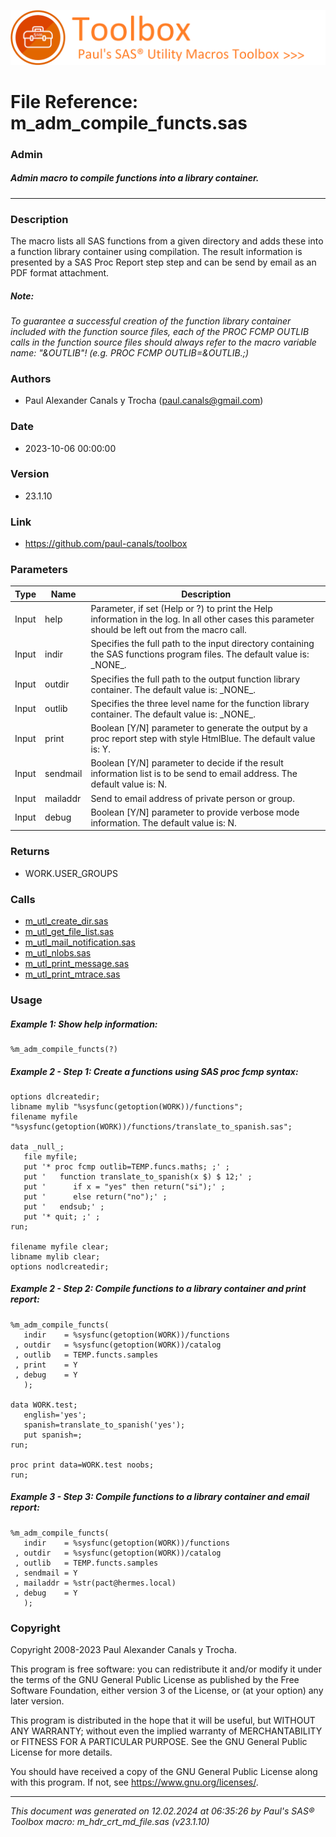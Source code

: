 ![../../misc/images/doc_banner.png](../../misc/images/doc_banner.png)
# 
# File Reference: m_adm_compile_functs.sas

### Admin

##### Admin macro to compile functions into a library container.

***

### Description
The macro lists all SAS functions from a given directory and adds these into a function library container using compilation. The result information is presented by a SAS Proc Report step step and can be send by email as an PDF format attachment.

##### *Note:*
*To guarantee a successful creation of the function library container included with the function source files, each of the PROC FCMP OUTLIB calls in the function source files should always refer to the macro variable name: "&OUTLIB"! (e.g. PROC FCMP OUTLIB=&OUTLIB.;)*

### Authors
* Paul Alexander Canals y Trocha (paul.canals@gmail.com)

### Date
* 2023-10-06 00:00:00

### Version
* 23.1.10

### Link
* https://github.com/paul-canals/toolbox

### Parameters
| Type | Name | Description |
| ---- | ---- | ----------- |
| Input | help | Parameter, if set (Help or ?) to print the Help information in the log. In all other cases this parameter should be left out from the macro call. |
| Input | indir | Specifies the full path to the input directory containing the SAS functions program files. The default value is: \_NONE\_. |
| Input | outdir | Specifies the full path to the output function library container. The default value is: \_NONE\_. |
| Input | outlib | Specifies the three level name for the function library container. The default value is: \_NONE\_. |
| Input | print | Boolean [Y/N] parameter to generate the output by a proc report step with style HtmlBlue. The default value is: Y. |
| Input | sendmail | Boolean [Y/N] parameter to decide if the result information list is to be send to email address. The default value is: N. |
| Input | mailaddr | Send to email address of private person or group. |
| Input | debug | Boolean [Y/N] parameter to provide verbose mode information. The default value is: N. |

### Returns
* WORK.USER_GROUPS

### Calls
* [m_utl_create_dir.sas](m_utl_create_dir.md)
* [m_utl_get_file_list.sas](m_utl_get_file_list.md)
* [m_utl_mail_notification.sas](m_utl_mail_notification.md)
* [m_utl_nlobs.sas](m_utl_nlobs.md)
* [m_utl_print_message.sas](m_utl_print_message.md)
* [m_utl_print_mtrace.sas](m_utl_print_mtrace.md)

### Usage

##### Example 1: Show help information:
```sas
%m_adm_compile_functs(?)
```

##### Example 2 - Step 1: Create a functions using SAS proc fcmp syntax:
```sas
options dlcreatedir;
libname mylib "%sysfunc(getoption(WORK))/functions";
filename myfile "%sysfunc(getoption(WORK))/functions/translate_to_spanish.sas";

data _null_;
   file myfile;
   put '* proc fcmp outlib=TEMP.funcs.maths; ;' ;
   put '   function translate_to_spanish(x $) $ 12;' ;
   put '      if x = "yes" then return("si");' ;
   put '      else return("no");' ;
   put '   endsub;' ;
   put '* quit; ;' ;
run;

filename myfile clear;
libname mylib clear;
options nodlcreatedir;
```

##### Example 2 - Step 2: Compile functions to a library container and print report:
```sas
%m_adm_compile_functs(
   indir    = %sysfunc(getoption(WORK))/functions
 , outdir   = %sysfunc(getoption(WORK))/catalog
 , outlib   = TEMP.functs.samples
 , print    = Y
 , debug    = Y
   );

data WORK.test;
   english='yes';
   spanish=translate_to_spanish('yes');
   put spanish=;
run;

proc print data=WORK.test noobs;
run;
```

##### Example 3 - Step 3: Compile functions to a library container and email report:
```sas
%m_adm_compile_functs(
   indir    = %sysfunc(getoption(WORK))/functions
 , outdir   = %sysfunc(getoption(WORK))/catalog
 , outlib   = TEMP.functs.samples
 , sendmail = Y
 , mailaddr = %str(pact@hermes.local)
 , debug    = Y
   );
```

### Copyright
Copyright 2008-2023 Paul Alexander Canals y Trocha. 
 
This program is free software: you can redistribute it and/or modify 
it under the terms of the GNU General Public License as published by 
the Free Software Foundation, either version 3 of the License, or 
(at your option) any later version. 
 
This program is distributed in the hope that it will be useful, 
but WITHOUT ANY WARRANTY; without even the implied warranty of 
MERCHANTABILITY or FITNESS FOR A PARTICULAR PURPOSE. See the 
GNU General Public License for more details. 
 
You should have received a copy of the GNU General Public License 
along with this program. If not, see <https://www.gnu.org/licenses/>. 


***
*This document was generated on 12.02.2024 at 06:35:26  by Paul's SAS&reg; Toolbox macro: m_hdr_crt_md_file.sas (v23.1.10)*
